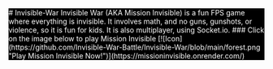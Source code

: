 <div>
# Invisible-War
Invisible War (AKA Mission Invisible) is a fun FPS game where everything is invisible. It involves math, and no guns, gunshots, or violence, so it is fun for kids. It is also multiplayer, using Socket.io.
### Click on the image below to play Mission Invisible
[![Icon](https://github.com/Invisible-War-Battle/Invisible-War/blob/main/forest.png "Play Mission Invisible Now!")](https://missioninvisible.onrender.com/)
</div>
<style>
  div{
    background: black;
    color: white;
  }
</style>
